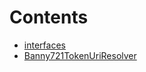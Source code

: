 

# Contents
- [interfaces](/docs/v4/api/banny/interfaces)
- [Banny721TokenUriResolver](Banny721TokenUriResolver.sol/contract.Banny721TokenUriResolver.md)
